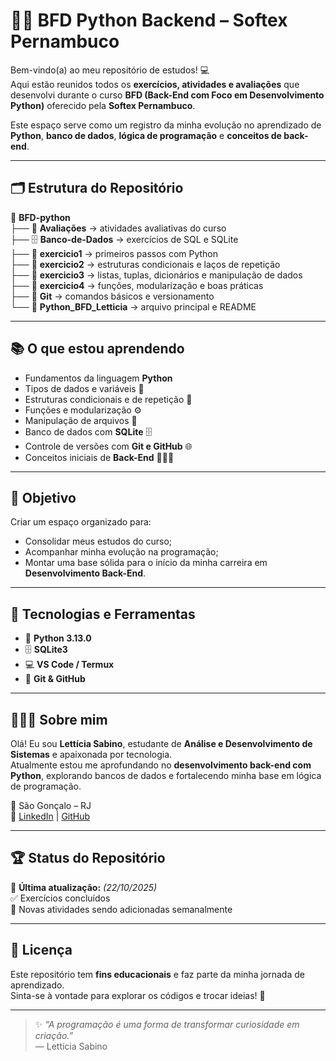 # 🐍✨ BFD Python Backend – Softex Pernambuco

Bem-vindo(a) ao meu repositório de estudos! 💻  
Aqui estão reunidos todos os **exercícios, atividades e avaliações** que desenvolvi durante o curso **BFD (Back-End com Foco em Desenvolvimento Python)** oferecido pela **Softex Pernambuco**.

Este espaço serve como um registro da minha evolução no aprendizado de **Python**, **banco de dados**, **lógica de programação** e **conceitos de back-end**.

---

## 🗂 Estrutura do Repositório

📁 **BFD-python**  
├── 🧾 **Avaliações** → atividades avaliativas do curso  
├── 🗄️ **Banco-de-Dados** → exercícios de SQL e SQLite  
├── 🐣 **exercicio1** → primeiros passos com Python  
├── 🧩 **exercicio2** → estruturas condicionais e laços de repetição  
├── 🧠 **exercicio3** → listas, tuplas, dicionários e manipulação de dados  
├── 🧰 **exercicio4** → funções, modularização e boas práticas  
├── 🌿 **Git** → comandos básicos e versionamento  
└── 📘 **Python_BFD_Letticia** → arquivo principal e README  

---

## 📚 O que estou aprendendo

- Fundamentos da linguagem **Python**
- Tipos de dados e variáveis 🧮  
- Estruturas condicionais e de repetição 🔁  
- Funções e modularização ⚙️  
- Manipulação de arquivos 📂  
- Banco de dados com **SQLite** 🗄️  
- Controle de versões com **Git e GitHub** 🌐  
- Conceitos iniciais de **Back-End** 🧑🏽‍💻  

---

## 🎯 Objetivo

Criar um espaço organizado para:
- Consolidar meus estudos do curso;  
- Acompanhar minha evolução na programação;  
- Montar uma base sólida para o início da minha carreira em **Desenvolvimento Back-End**.  

---

## 🧠 Tecnologias e Ferramentas

- 🐍 **Python 3.13.0**  
- 🗄️ **SQLite3**  
- 💻 **VS Code / Termux**  
- 🌿 **Git & GitHub**

---

## 👩🏽‍💻 Sobre mim

Olá! Eu sou **Lettícia Sabino**, estudante de **Análise e Desenvolvimento de Sistemas** e apaixonada por tecnologia.  
Atualmente estou me aprofundando no **desenvolvimento back-end com Python**, explorando bancos de dados e fortalecendo minha base em lógica de programação.

📍 São Gonçalo – RJ  
🔗 [LinkedIn](https://www.linkedin.com/in/letticiasabino) | [GitHub](https://github.com/letticiasabino)

---

## 🏆 Status do Repositório

📅 **Última atualização:** _(22/10/2025)_  
✅ Exercícios concluídos  
🚧 Novas atividades sendo adicionadas semanalmente  

---

## 📜 Licença

Este repositório tem **fins educacionais** e faz parte da minha jornada de aprendizado.  
Sinta-se à vontade para explorar os códigos e trocar ideias! 🤝  

---

> ✨ *“A programação é uma forma de transformar curiosidade em criação.”*  
> — Lettícia Sabino